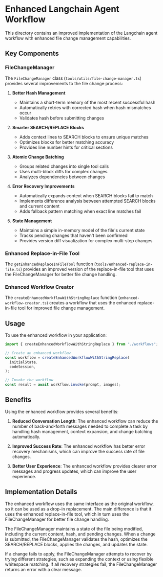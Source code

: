 # Enhanced Langchain Agent Workflow

This directory contains an improved implementation of the Langchain agent
workflow with enhanced file change management capabilities.

## Key Components

### FileChangeManager

The `FileChangeManager` class (`tools/utils/file-change-manager.ts`) provides
several improvements to the file change process:

1. **Better Hash Management**
   - Maintains a short-term memory of the most recent successful hash
   - Automatically retries with corrected hash when hash mismatches occur
   - Validates hash before submitting changes

2. **Smarter SEARCH/REPLACE Blocks**
   - Adds context lines to SEARCH blocks to ensure unique matches
   - Optimizes blocks for better matching accuracy
   - Provides line number hints for critical sections

3. **Atomic Change Batching**
   - Groups related changes into single tool calls
   - Uses multi-block diffs for complex changes
   - Analyzes dependencies between changes

4. **Error Recovery Improvements**
   - Automatically expands context when SEARCH blocks fail to match
   - Implements difference analysis between attempted SEARCH blocks and current
     content
   - Adds fallback pattern matching when exact line matches fail

5. **State Management**
   - Maintains a simple in-memory model of the file's current state
   - Tracks pending changes that haven't been confirmed
   - Provides version diff visualization for complex multi-step changes

### Enhanced Replace-in-File Tool

The `getEnhancedReplaceInFileTool` function
(`tools/enhanced-replace-in-file.ts`) provides an improved version of the
replace-in-file tool that uses the FileChangeManager for better file change
handling.

### Enhanced Workflow Creator

The `createEnhancedWorkflowWithStringReplace` function
(`enhanced-workflow-creator.ts`) creates a workflow that uses the enhanced
replace-in-file tool for improved file change management.

## Usage

To use the enhanced workflow in your application:

```typescript
import { createEnhancedWorkflowWithStringReplace } from "./workflows";

// Create an enhanced workflow
const workflow = createEnhancedWorkflowWithStringReplace(
  initialState,
  codeSession,
);

// Invoke the workflow
const result = await workflow.invoke(prompt, images);
```

## Benefits

Using the enhanced workflow provides several benefits:

1. **Reduced Conversation Length**: The enhanced workflow can reduce the number
   of back-and-forth messages needed to complete a task by handling hash
   management, context expansion, and change batching automatically.

2. **Improved Success Rate**: The enhanced workflow has better error recovery
   mechanisms, which can improve the success rate of file changes.

3. **Better User Experience**: The enhanced workflow provides clearer error
   messages and progress updates, which can improve the user experience.

## Implementation Details

The enhanced workflow uses the same interface as the original workflow, so it
can be used as a drop-in replacement. The main difference is that it uses the
enhanced replace-in-file tool, which in turn uses the FileChangeManager for
better file change handling.

The FileChangeManager maintains a state of the file being modified, including
the current content, hash, and pending changes. When a change is submitted, the
FileChangeManager validates the hash, optimizes the SEARCH/REPLACE blocks,
applies the changes, and updates the state.

If a change fails to apply, the FileChangeManager attempts to recover by trying
different strategies, such as expanding the context or using flexible whitespace
matching. If all recovery strategies fail, the FileChangeManager returns an
error with a clear message.
